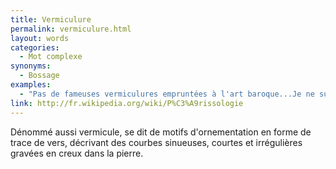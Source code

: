 ```yaml
---
title: Vermiculure
permalink: vermiculure.html
layout: words
categories:
  - Mot complexe
synonyms:
  - Bossage
examples:
  - "Pas de fameuses vermiculures empruntées à l'art baroque...Je ne suis pas sûr que tout le monde soit sensible à cet art prodromique !"
link: http://fr.wikipedia.org/wiki/P%C3%A9rissologie
---
```


Dénommé aussi vermicule, se dit de motifs d'ornementation en forme de trace de vers, décrivant des courbes sinueuses, courtes et irrégulières gravées en creux dans la pierre.
